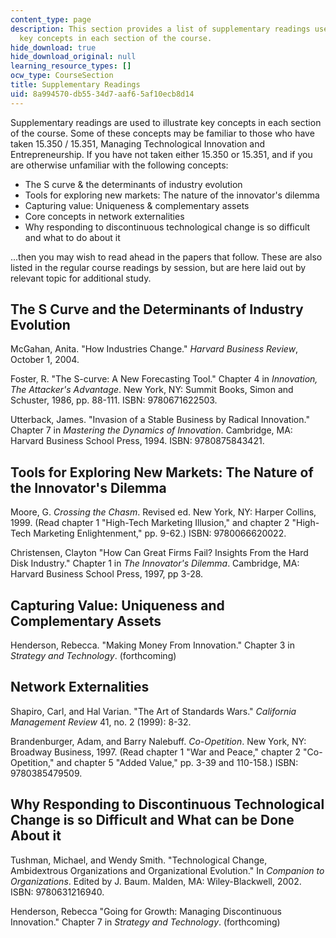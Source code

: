 ```yaml
---
content_type: page
description: This section provides a list of supplementary readings used to illustrate
  key concepts in each section of the course.
hide_download: true
hide_download_original: null
learning_resource_types: []
ocw_type: CourseSection
title: Supplementary Readings
uid: 8a994570-db55-34d7-aaf6-5af10ecb8d14
---
```


Supplementary readings are used to illustrate key concepts in each section of the course. Some of these concepts may be familiar to those who have taken 15.350 / 15.351, Managing Technological Innovation and Entrepreneurship. If you have not taken either 15.350 or 15.351, and if you are otherwise unfamiliar with the following concepts:

*   The S curve & the determinants of industry evolution
*   Tools for exploring new markets: The nature of the innovator's dilemma
*   Capturing value: Uniqueness & complementary assets
*   Core concepts in network externalities
*   Why responding to discontinuous technological change is so difficult and what to do about it

...then you may wish to read ahead in the papers that follow. These are also listed in the regular course readings by session, but are here laid out by relevant topic for additional study.

The S Curve and the Determinants of Industry Evolution
------------------------------------------------------

McGahan, Anita. "How Industries Change." _Harvard Business Review_, October 1, 2004.

Foster, R. "The S-curve: A New Forecasting Tool." Chapter 4 in _Innovation, The Attacker's Advantage_. New York, NY: Summit Books, Simon and Schuster, 1986, pp. 88-111. ISBN: 9780671622503.

Utterback, James. "Invasion of a Stable Business by Radical Innovation." Chapter 7 in _Mastering the Dynamics of Innovation_. Cambridge, MA: Harvard Business School Press, 1994. ISBN: 9780875843421.

Tools for Exploring New Markets: The Nature of the Innovator's Dilemma
----------------------------------------------------------------------

Moore, G. _Crossing the Chasm_. Revised ed. New York, NY: Harper Collins, 1999. (Read chapter 1 "High-Tech Marketing Illusion," and chapter 2 "High-Tech Marketing Enlightenment," pp. 9-62.) ISBN: 9780066620022.

Christensen, Clayton "How Can Great Firms Fail? Insights From the Hard Disk Industry." Chapter 1 in _The Innovator's Dilemma_. Cambridge, MA: Harvard Business School Press, 1997, pp 3-28.

Capturing Value: Uniqueness and Complementary Assets
----------------------------------------------------

Henderson, Rebecca. "Making Money From Innovation." Chapter 3 in _Strategy and Technology_. (forthcoming)

Network Externalities
---------------------

Shapiro, Carl, and Hal Varian. "The Art of Standards Wars." _California Management Review_ 41, no. 2 (1999): 8-32.

Brandenburger, Adam, and Barry Nalebuff. _Co-Opetition_. New York, NY: Broadway Business, 1997. (Read chapter 1 "War and Peace," chapter 2 "Co-Opetition," and chapter 5 "Added Value," pp. 3-39 and 110-158.) ISBN: 9780385479509.

Why Responding to Discontinuous Technological Change is so Difficult and What can be Done About it
--------------------------------------------------------------------------------------------------

Tushman, Michael, and Wendy Smith. "Technological Change, Ambidextrous Organizations and Organizational Evolution." In _Companion to Organizations_. Edited by J. Baum. Malden, MA: Wiley-Blackwell, 2002. ISBN: 9780631216940.

Henderson, Rebecca "Going for Growth: Managing Discontinuous Innovation." Chapter 7 in _Strategy and Technology_. (forthcoming)
